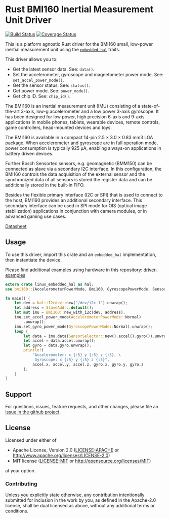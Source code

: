 # Rust BMI160 Inertial Measurement Unit Driver

<!-- TODO
[![crates.io](https://img.shields.io/crates/v/bmi160.svg)](https://crates.io/crates/bmi160)
[![Docs](https://docs.rs/bmi160/badge.svg)](https://docs.rs/bmi160)
-->
[![Build Status](https://travis-ci.com/eldruin/bmi160-rs.svg?branch=master)](https://travis-ci.com/eldruin/bmi160-rs)
[![Coverage Status](https://coveralls.io/repos/github/eldruin/bmi160-rs/badge.svg?branch=master)](https://coveralls.io/github/eldruin/bmi160-rs?branch=master)

This is a platform agnostic Rust driver for the BMI160 small, low-power
inertial measurement unit using the [`embedded-hal`] traits.

This driver allows you to:
- Get the latest sensor data. See: `data()`.
- Set the accelerometer, gyroscope and magnetometer power mode. See: `set_accel_power_mode()`.
- Get the sensor status. See: `status()`.
- Get power mode. See: `power_mode()`.
- Get chip ID. See: `chip_id()`.

<!-- TODO
[Introductory blog post]()
-->

The BMI160 is an inertial measurement unit (IMU) consisting of a
state-of-the-art 3-axis, low-g accelerometer and a low power 3-axis
gyroscope. It has been designed for low power, high precision 6-axis and
9-axis applications in mobile phones, tablets, wearable devices, remote
controls, game controllers, head-mounted devices and toys.

The BMI160 is available in a compact 14-pin 2.5 × 3.0 × 0.83 mm3 LGA
package. When accelerometer and gyroscope are in full operation mode, power
consumption is typically 925 μA, enabling always-on applications in
battery driven devices.

Further Bosch Sensortec sensors, e.g. geomagnetic (BMM150) can be connected
as slave via a secondary I2C interface. In this configuration, the BMI160
controls the data acquisition of the external sensor and the synchronized
data of all sensors is stored the register data and can be additionally
stored in the built-in FIFO.

Besides the flexible primary interface (I2C or SPI) that is used to connect
to the host, BMI160 provides an additional secondary interface. This
secondary interface can be used in SPI mode for OIS (optical image
stabilization) applications in conjunction with camera modules, or in
advanced gaming use cases.

[Datasheet](https://www.bosch-sensortec.com/media/boschsensortec/downloads/datasheets/bst-bmi160-ds000.pdf)

## Usage

To use this driver, import this crate and an `embedded_hal` implementation,
then instantiate the device.

Please find additional examples using hardware in this repository: [driver-examples]

[driver-examples]: https://github.com/eldruin/driver-examples

```rust
extern crate linux_embedded_hal as hal;
use bmi160::{AccelerometerPowerMode, Bmi160, GyroscopePowerMode, SensorSelector, SlaveAddr};

fn main() {
    let dev = hal::I2cdev::new("/dev/i2c-1").unwrap();
    let address = SlaveAddr::default();
    let mut imu = Bmi160::new_with_i2c(dev, address);
    imu.set_accel_power_mode(AccelerometerPowerMode::Normal)
        .unwrap();
    imu.set_gyro_power_mode(GyroscopePowerMode::Normal).unwrap();
    loop {
        let data = imu.data(SensorSelector::new().accel().gyro()).unwrap();
        let accel = data.accel.unwrap();
        let gyro = data.gyro.unwrap();
        println!(
            "Accelerometer: x {:5} y {:5} z {:5}, \
             Gyroscope: x {:5} y {:5} z {:5}",
            accel.x, accel.y, accel.z, gyro.x, gyro.y, gyro.z
        );
    }
}
```

## Support

For questions, issues, feature requests, and other changes, please file an
[issue in the github project](https://github.com/eldruin/bmi160-rs/issues).

## License

Licensed under either of

 * Apache License, Version 2.0 ([LICENSE-APACHE](LICENSE-APACHE) or
   http://www.apache.org/licenses/LICENSE-2.0)
 * MIT license ([LICENSE-MIT](LICENSE-MIT) or
   http://opensource.org/licenses/MIT)

at your option.

### Contributing

Unless you explicitly state otherwise, any contribution intentionally submitted
for inclusion in the work by you, as defined in the Apache-2.0 license, shall
be dual licensed as above, without any additional terms or conditions.

[`embedded-hal`]: https://github.com/rust-embedded/embedded-hal
